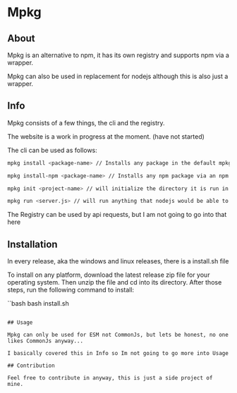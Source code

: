 # Mpkg

## About

Mpkg is an alternative to npm, it has its own registry and supports npm via a wrapper.

Mpkg can also be used in replacement for nodejs although this is also just a wrapper.

## Info

Mpkg consists of a few things, the cli and the registry.

The website is a work in progress at the moment. (have not started)

The cli can be used as follows:

```bash
mpkg install <package-name> // Installs any package in the default mpkg registry (not hosted yet)

mpkg install-npm <package-name> // Installs any npm package via an npm wrapper

mpkg init <project-name> // will initialize the directory it is run in by adding a gitignore and a pkg.jsoc

mpkg run <server.js> // will run anything that nodejs would be able to run via a wrapper
```

The Registry can be used by api requests, but I am not going to go into that here

## Installation

In every release, aka the windows and linux releases, there is a install.sh file

To install on any platform, download the latest release zip file for your operating system.
Then unzip the file and cd into its directory.
After those steps, run the following command to install:

``bash
bash install.sh
```

## Usage

Mpkg can only be used for ESM not CommonJs, but lets be honest, no one likes CommonJs anyway...

I basically covered this in Info so Im not going to go more into Usage

## Contribution

Feel free to contribute in anyway, this is just a side project of mine.
